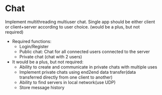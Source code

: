 # Chat
Implement multithreading multiuser chat. Single app should be either client or client+server according to user choice. (would be a plus, but not required)
* Required functions:
  * Login/Register
  * Public chat: Chat for all connected users connected to the server
  * Private chat (chat with 2 users)
* It would be a plus, but not required:
  * Ability to create and communicate in private chats with multiple uses
  * Implement private chats using end2end data transfer(data transferred directly from one client to another)
  * Ability to find servers in local network(use UDP)
  * Store message history
